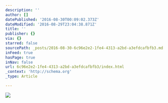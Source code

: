 ```yaml
---
description: ''
author: []
datePublished: '2016-08-30T00:09:02.373Z'
dateModified: '2016-08-29T23:04:38.871Z'
title: ''
publisher: {}
via: {}
starred: false
sourcePath: _posts/2016-08-30-6c96e2e2-1fe4-4313-a2bd-a3efdcafbfb3.md
inFeed: true
hasPage: true
inNav: false
url: 6c96e2e2-1fe4-4313-a2bd-a3efdcafbfb3/index.html
_context: 'http://schema.org'
_type: Article

---
```

![](https://the-grid-user-content.s3-us-west-2.amazonaws.com/1c073494-2676-48b4-b5cb-943ad464c54a.jpg)
